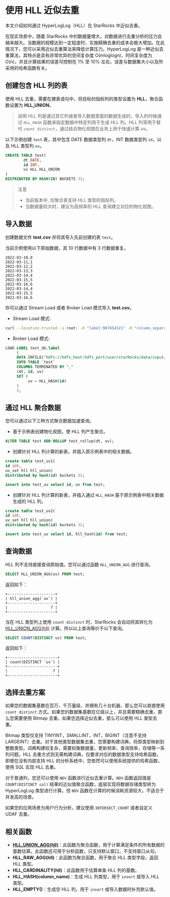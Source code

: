# 使用 HLL 近似去重

本文介绍如何通过 HyperLogLog（HLL）在 StarRocks 中近似去重。

在现实场景中，随着 StarRocks 中的数据量增大，对数据进行去重分析的压力会越来越大。当数据的规模达到一定程度时，实施精确去重的成本会极大增加。在此情况下，您可以采用近似去重算法来降低计算压力。HyperLogLog 是一种近似去重算法，其特点是具有非常优异的空间复杂度 O(mloglogn)，时间复杂度为 O(n)，并且计算结果的误差可控制在 1% 至 10% 左右，误差与数据集大小以及所采用的哈希函数有关。

## 创建包含 HLL 列的表

使用 HLL 去重，需要在建表语句中，将目标的指标列的类型设置为 **HLL**，聚合函数设置为 **HLL_UNION**。

> 说明
> HLL 列是通过其它列或者导入数据里面的数据生成的，导入的时候通过 `HLL_HASH` 函数来指定数据中特定列用于生成 HLL 列。HLL 列常用于替代 `count distinct`，通过结合物化视图在业务上用于快速计算 uv。

以下示例创建 `test` 表，其中包含 DATE 数据类型列 `dt`，INT 数据类型列 `id`，以及 HLL 类型列 `uv`。

~~~sql
CREATE TABLE test(
        dt DATE,
        id INT,
        uv HLL HLL_UNION
)
DISTRIBUTED BY HASH(ID) BUCKETS 32;
~~~

> 注意
>
> * 当前版本中, 仅聚合表支持 HLL 类型的指标列。
> * 当数据量较大时，建议为高频率的 HLL 查询建立对应的物化视图。

## 导入数据

创建数据文件 **test.csv** 并将其导入先前创建的表 `test`。

当前示例使用以下原始数据，其 10 行数据中有 3 行数据重复。

~~~plain text
2022-03-10,0
2022-03-11,1
2022-03-12,2
2022-03-13,3
2022-03-14,4
2022-03-15,5
2022-03-16,6
2022-03-14,4
2022-03-15,5
2022-03-16,6
~~~

你可以通过 Stream Load 或者 Broker Load 模式导入 **test.csv**。

* Stream Load 模式:

~~~bash
curl --location-trusted -u root: -H "label:987654321" -H "column_separator:," -H "columns:dt,id,uv=hll_hash(id)" -T test.csv http://fe_host:http_port/api/db_name/test/_stream_load
~~~

* Broker Load 模式:

~~~sql
LOAD LABEL test_db.label
     (
     DATA INFILE("hdfs://hdfs_host:hdfs_port/user/starRocks/data/input/file")
     INTO TABLE `test`
     COLUMNS TERMINATED BY ","
     (dt, id, uv)
     SET (
          uv = HLL_HASH(id)
     )
     );
~~~

## 通过 HLL 聚合数据

您可以通过以下三种方式聚合数据加速查询。

* 基于示例表创建物化视图，使 HLL 列产生聚合。

~~~sql
ALTER TABLE test ADD ROLLUP test_rollup(dt, uv);
~~~

* 创建针对 HLL 列计算的新表，并插入原示例表中的相关数据。

~~~sql
create table test_uv1(
id int,
uv_set hll hll_union)
distributed by hash(id) buckets 32;

insert into test_uv select id, uv from test;
~~~

* 创建针对 HLL 列计算的新表，并插入通过 `HLL_HASH` 基于原示例表中相关数据生成的 HLL 列。

~~~sql
create table test_uv2(
id int,
uv_set hll hll_union)
distributed by hash(id) buckets 32;

insert into test_uv select id, hll_hash(id) from test;
~~~

## 查询数据

HLL 列不支持直接查询原始值。您可以通过函数 `HLL_UNION_AGG` 进行查询。

~~~sql
SELECT HLL_UNION_AGG(uv) FROM test;
~~~

返回如下：

~~~plain text
+---------------------+
| hll_union_agg(`uv`) |
+---------------------+
|                   7 |
+---------------------+
~~~

当在 HLL 类型列上使用 `count distinct` 时，StarRocks 会自动将其转化为 [HLL_UNION_AGG(hll)](../sql-reference/sql-functions/aggregate-functions/hll_union_agg.md) 计算。所以以上查询等价于以下查询。

~~~sql
SELECT COUNT(DISTINCT uv) FROM test;
~~~

返回如下：

~~~plain text
+----------------------+
| count(DISTINCT `uv`) |
+----------------------+
|                    7 |
+----------------------+
~~~

## 选择去重方案

如果您的数据集基数在百万、千万量级，并拥有几十台机器，那么您可以直接使用 `count distinct` 方式。如果您的数据集基数在亿级以上，并且需要精确去重，那么您需要使用 Bitmap 去重。如果您选择近似去重，那么可以使用 HLL 类型去重。

Bitmap 类型仅支持 TINYINT，SMALLINT，INT，BIGINT（注意不支持 LARGEINT）去重。对于其他类型数据集去重，您需要构建词典，将原类型映射到整数类型。词典构建较复杂，需要权衡数据量，更新频率，查询效率，存储等一系列问题。HLL 去重方式则无需构建词典，仅要求对应的数据类型支持哈希函数。即便在没有内部支持 HLL 的分析系统中，您依然可以使用系统提供的哈希函数，使用 SQL 实现 HLL 去重。

对于普通列，您还可以使用 `NDV` 函数进行近似去重计算。`NDV` 函数返回值是 `COUNT(DISTINCT col)` 结果的近似值聚合函数，底层实现将数据存储类型转为 HyperLogLog 类型进行计算。但 `NDV` 函数在计算的时候消耗资源较大，不适合于并发高的场景。

如果您的应用场景为用户行为分析，建议使用 `INTERSECT_COUNT` 或者自定义 UDAF 去重。

## 相关函数

* **[HLL_UNION_AGG(hll)](../sql-reference/sql-functions/aggregate-functions/hll_union_agg.md)**：此函数为聚合函数，用于计算满足条件的所有数据的基数估算。此函数还可用于分析函数，只支持默认窗口，不支持窗口从句。
* **HLL_RAW_AGG(hll)**：此函数为聚合函数，用于聚合 HLL 类型字段，返回 HLL 类型。
* **HLL_CARDINALITY(hll)**：此函数用于估算单条 HLL 列的基数。
* **HLL_HASH(column_name)**：生成 HLL 列类型，用于 `insert` 或导入 HLL 类型。
* **HLL_EMPTY()**：生成空 HLL 列，用于 `insert` 或导入数据时补充默认值。
